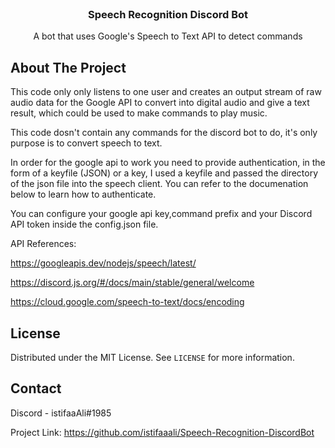 <br />
<p align="center">
  <h3 align="center">Speech Recognition Discord Bot</h3>
  <p align="center">
    A bot that uses Google's Speech to Text API to detect commands
  </p>
</p>

<!-- ABOUT THE PROJECT -->
## About The Project

This code only only listens to one user and creates an output stream of raw audio data for the Google API to convert into digital audio and give a text result, 
which could be used to make commands to play music.

This code dosn't contain any commands for the discord bot to do, it's only purpose is to convert speech to text.

In order for the google api to work you need to provide authentication, in the form of a keyfile (JSON) or a key, I used a keyfile and passed the directory of the json file into
the speech client. You can refer to the documenation below to learn how to authenticate.

You can configure your google api key,command prefix and your Discord API token inside the config.json file.

API References:

https://googleapis.dev/nodejs/speech/latest/

https://discord.js.org/#/docs/main/stable/general/welcome

https://cloud.google.com/speech-to-text/docs/encoding

<!-- LICENSE -->
## License

Distributed under the MIT License. See `LICENSE` for more information.



<!-- CONTACT -->
## Contact

Discord - istifaaAli#1985

Project Link: https://github.com/istifaaali/Speech-Recognition-DiscordBot


